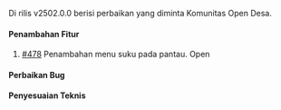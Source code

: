 Di rilis v2502.0.0 berisi perbaikan yang diminta Komunitas Open Desa.

#### Penambahan Fitur

1. [#478](https://github.com/OpenSID/pantau/issues/478) Penambahan menu suku pada pantau.
Open

#### Perbaikan Bug

#### Penyesuaian Teknis

